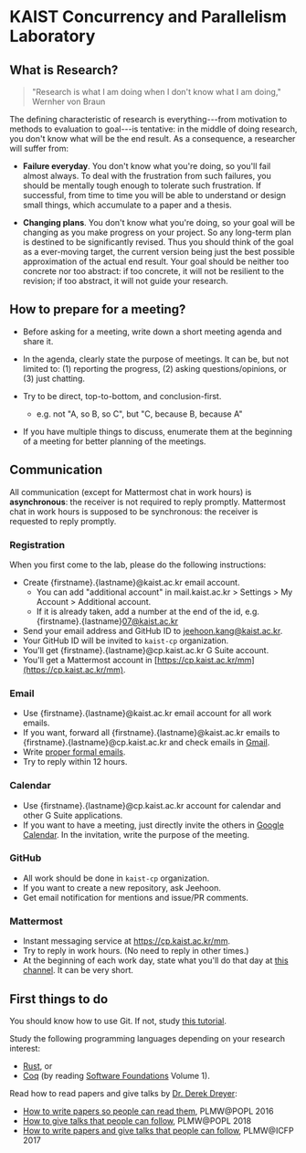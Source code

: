 # KAIST Concurrency and Parallelism Laboratory

## What is Research?

> "Research is what I am doing when I don't know what I am doing," Wernher von Braun

The defining characteristic of research is everything---from motivation to methods to evaluation to
goal---is tentative: in the middle of doing research, you don't know what will be the end result. As
a consequence, a researcher will suffer from:

- **Failure everyday**. You don't know what you're doing, so you'll fail almost always. To deal with
  the frustration from such failures, you should be mentally tough enough to tolerate such
  frustration. If successful, from time to time you will be able to understand or design small
  things, which accumulate to a paper and a thesis.

- **Changing plans**. You don't know what you're doing, so your goal will be changing as you make
  progress on your project. So any long-term plan is destined to be significantly revised. Thus you
  should think of the goal as a ever-moving target, the current version being just the best possible
  approximation of the actual end result. Your goal should be neither too concrete nor too abstract:
  if too concrete, it will not be resilient to the revision; if too abstract, it will not guide your
  research.


## How to prepare for a meeting?

- Before asking for a meeting, write down a short meeting agenda and share it.

- In the agenda, clearly state the purpose of meetings.  It can be, but not limited to: (1)
  reporting the progress, (2) asking questions/opinions, or (3) just chatting.

- Try to be direct, top-to-bottom, and conclusion-first.
    + e.g. not "A, so B, so C", but "C, because B, because A"

- If you have multiple things to discuss, enumerate them at the beginning of a meeting for better
  planning of the meetings.


## Communication

All communication (except for Mattermost chat in work hours) is **asynchronous**: the receiver is
not required to reply promptly. Mattermost chat in work hours is supposed to be synchronous: the
receiver is requested to reply promptly.


### Registration

When you first come to the lab, please do the following instructions:

- Create {firstname}.{lastname}@kaist.ac.kr email account.
    + You can add "additional account" in mail.kaist.ac.kr > Settings > My Account > Additional account.
    + If it is already taken, add a number at the end of the id, e.g. {firstname}.{lastname}07@kaist.ac.kr
- Send your email address and GitHub ID to jeehoon.kang@kaist.ac.kr.
- Your GitHub ID will be invited to `kaist-cp` organization.
- You'll get {firstname}.{lastname}@cp.kaist.ac.kr G Suite account.
- You'll get a Mattermost account in [https://cp.kaist.ac.kr/mm](https://cp.kaist.ac.kr/mm).


### Email

- Use {firstname}.{lastname}@kaist.ac.kr email account for all work emails.
- If you want, forward all {firstname}.{lastname}@kaist.ac.kr emails to
  {firstname}.{lastname}@cp.kaist.ac.kr and check emails in [Gmail](https://www.gmail.com).
- Write [proper formal emails](https://www.wikihow.com/Write-a-Formal-Email).
- Try to reply within 12 hours.


### Calendar

- Use {firstname}.{lastname}@cp.kaist.ac.kr account for calendar and other G Suite applications.
- If you want to have a meeting, just directly invite the others in [Google
  Calendar](https://calendar.google.com). In the invitation, write the purpose of the meeting.


### GitHub

- All work should be done in `kaist-cp` organization.
- If you want to create a new repository, ask Jeehoon.
- Get email notification for mentions and issue/PR comments.


### Mattermost

- Instant messaging service at https://cp.kaist.ac.kr/mm.
- Try to reply in work hours. (No need to reply in other times.)
- At the beginning of each work day, state what you'll do that day at [this
  channel](https://cp.kaist.ac.kr/mm/cp/channels/one-line-a-day). It can be very short.


## First things to do

You should know how to use Git. If not, study [this tutorial](https://try.github.io/).

Study the following programming languages depending on your research interest:

- [Rust](https://www.rust-lang.org/), or
- [Coq](https://coq.inria.fr/) (by reading [Software Foundations](https://softwarefoundations.cis.upenn.edu/) Volume 1).

Read how to read papers and give talks by [Dr. Derek Dreyer](https://people.mpi-sws.org/~dreyer/):

- [How to write papers so people can read them](https://people.mpi-sws.org/~dreyer/talks/talk-plmw16.pdf), PLMW@POPL 2016
- [How to give talks that people can follow](https://people.mpi-sws.org/~dreyer/talks/talk-plmw18popl.pdf), PLMW@POPL 2018
- [How to write papers and give talks that people can follow](https://people.mpi-sws.org/~dreyer/talks/talk-plmw17icfp.pdf), PLMW@ICFP 2017
